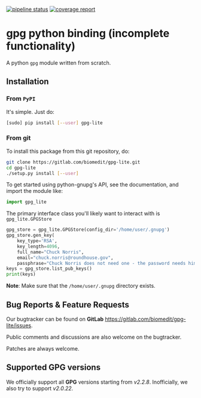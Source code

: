 [![pipeline status](https://gitlab.com/biomedit/gpg-lite/badges/master/pipeline.svg)](https://gitlab.com/biomedit/gpg-lite/-/commits/master)
[![coverage report](https://gitlab.com/biomedit/gpg-lite/badges/master/coverage.svg)](https://gitlab.com/biomedit/gpg-lite/-/commits/master)

# gpg python binding (incomplete functionality)

A python `gpg` module written from scratch.

## Installation

### From `PyPI`

It's simple. Just do:

```bash
[sudo] pip install [--user] gpg-lite
```

### From git

To install this package from this git repository, do:

```bash
git clone https://gitlab.com/biomedit/gpg-lite.git
cd gpg-lite
./setup.py install [--user]
```

To get started using python-gnupg's API, see the documentation,
and import the module like:

```python
import gpg_lite
```

The primary interface class you'll likely want to interact with is `gpg_lite.GPGStore`

```python
gpg_store = gpg_lite.GPGStore(config_dir='/home/user/.gnupg')
gpg_store.gen_key(
    key_type='RSA',
    key_length=4096,
    full_name="Chuck Norris",
	email="chuck.norris@roundhouse.gov",
	passphrase="Chuck Norris does not need one - the password needs him")
keys = gpg_store.list_pub_keys()
print(keys)
```

**Note**: Make sure that the `/home/user/.gnupg` directory exists.

## Bug Reports & Feature Requests

Our bugtracker can be found on **GitLab** https://gitlab.com/biomedit/gpg-lite/issues. 

Public comments and discussions are also welcome on the bugtracker.

Patches are always welcome.

## Supported GPG versions

We officially support all **GPG** versions starting from _v2.2.8_.
Inofficially, we also try to support _v2.0.22_.

